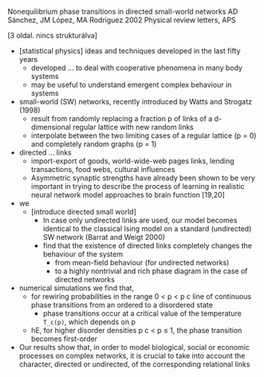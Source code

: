 Nonequilibrium phase transitions in directed small-world networks
AD Sánchez, JM López, MA Rodriguez
2002 Physical review letters, APS

[3 oldal. nincs strukturálva]

* [statistical physics] ideas and techniques developed in the last fifty years
  * developed ... to deal with cooperative phenomena in many body systems
  * may be useful to understand emergent complex behaviour in systems
* small-world (SW) networks, recently introduced by Watts and Strogatz (1998)
  * result from randomly replacing a fraction p of links of a d-dimensional
    regular lattice with new random links
  * interpolate between the two limiting cases of a regular lattice (p = 0) and
    completely random graphs (p = 1)
* directed ... links
  * import-export of goods, world-wide-web pages links, lending transactions,
    food webs, cultural influences
  * Asymmetric synaptic strengths have already been shown to be very important
    in trying to describe the process of learning in realistic neural network
    model approaches to brain function [19,20]
* we
  * [introduce directed small world]
    * In case only undirected links are used, our model becomes identical to
      the classical Ising model on a standard (undirected) SW network
      (Barrat and Weigt 2000)
    * find that the existence of directed links completely changes the
      behaviour of the system
      * from mean-field behaviour (for undirected networks)
      * to a highly nontrivial and rich phase diagram in the case of directed
        networks
* numerical simulations we find that,
  * for rewiring probabilities in the range 0 < p < p c
    line of continuous phase transitions from an ordered to a disordered state
    * phase transitions occur at a critical value of the temperature `T_c(p)`,
      which depends on p
  * hE, for higher disorder densities p c < p ≤ 1, the phase transition becomes
    first-order
* Our results show that, in order to model biological, social or economic
  processes on complex networks, it is crucial to take into account the
  character, directed or undirected, of the corresponding relational links
